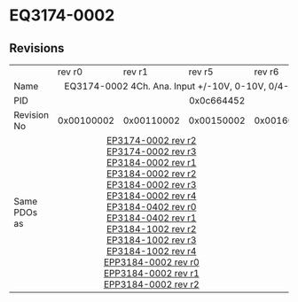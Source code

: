 # EQ3174-0002

## Revisions
<table>
<tr>
<td></td>
<td>rev r0</td>
<td>rev r1</td>
<td>rev r5</td>
<td>rev r6</td>
<td>rev r7</td>
</tr>
<tr>
<td>Name</td>
<td colspan=5 align="center">EQ3174-0002 4Ch. Ana. Input +/-10V, 0-10V, 0/4-20mA configurable</td>
</tr>
<tr>
<td>PID</td>
<td colspan=5 align="center">0x0c664452</td>
</tr>
<tr>
<td>Revision No</td>
<td>0x00100002</td>
<td>0x00110002</td>
<td>0x00150002</td>
<td>0x00160002</td>
<td>0x00170002</td>
</tr>
<tr>
<td>Same PDOs as</td>
<td colspan=3 align="center"><a href="EP3174-0002.md">EP3174-0002 rev r2</a><br/><a href="EP3174-0002.md">EP3174-0002 rev r3</a><br/><a href="EP3184-0002.md">EP3184-0002 rev r1</a><br/><a href="EP3184-0002.md">EP3184-0002 rev r2</a><br/><a href="EP3184-0002.md">EP3184-0002 rev r3</a><br/><a href="EP3184-0002.md">EP3184-0002 rev r4</a><br/><a href="EP3184-0402.md">EP3184-0402 rev r0</a><br/><a href="EP3184-0402.md">EP3184-0402 rev r1</a><br/><a href="EP3184-1002.md">EP3184-1002 rev r2</a><br/><a href="EP3184-1002.md">EP3184-1002 rev r3</a><br/><a href="EP3184-1002.md">EP3184-1002 rev r4</a><br/><a href="EPP3184-0002.md">EPP3184-0002 rev r0</a><br/><a href="EPP3184-0002.md">EPP3184-0002 rev r1</a><br/><a href="EPP3184-0002.md">EPP3184-0002 rev r2</a></td>
<td></td>
<td><a href="EP3174-0002.md">EP3174-0002 rev r7</a><br/><a href="EP3184-0002.md">EP3184-0002 rev r5</a><br/><a href="EP3184-0402.md">EP3184-0402 rev r2</a><br/><a href="EP3184-1002.md">EP3184-1002 rev r5</a><br/><a href="EPP3184-0002.md">EPP3184-0002 rev r3</a></td>
</tr>
</table>
